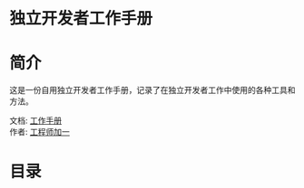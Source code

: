 # 独立开发者工作手册

# 简介

这是一份自用独立开发者工作手册，记录了在独立开发者工作中使用的各种工具和方法。

文档: [工作手册](https://oonne.github.io/indie-developer-handbook/)  
作者: [工程师加一](https://blog.oonne.com)

# 目录
